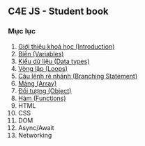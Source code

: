 ## C4E JS - Student book
### Mục lục
1. [Giới thiệu khoá học (Introduction)](course_introduction.md)
2. [Biến (Variables)](/variables/variables.md)
3. [Kiểu dữ liệu (Data types)](/data_types/data_types.md)
4. [Vòng lặp (Loops)](/loops/loops.md)
5. [Câu lệnh rẽ nhánh (Branching Statement)](/branching/branching.md)
6. [Mảng (Array)](/array/array.md)
7. [Đối tượng (Object)](/object/object.md)
8. [Hàm (Functions)](/function/function.md)
9. HTML
10. CSS
11. DOM
12. Async/Await
13. Networking